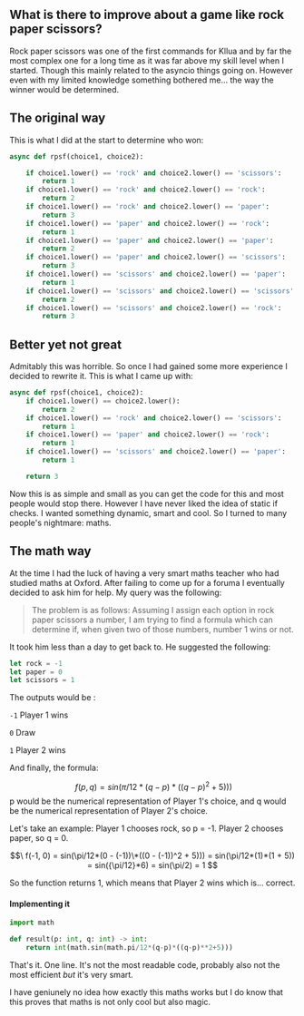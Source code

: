 ## What is there to improve about a game like rock paper scissors?
Rock paper scissors was one of the first commands for Kllua and by far the most complex one for a long time as it was far above my skill level when I started. Though this mainly related to the asyncio things going on. 
However even with my limited knowledge something bothered me... the way the winner would be determined.

## The original way
This is what I did at the start to determine who won: 
```py
async def rpsf(choice1, choice2):

    if choice1.lower() == 'rock' and choice2.lower() == 'scissors':
        return 1
    if choice1.lower() == 'rock' and choice2.lower() == 'rock':
        return 2
    if choice1.lower() == 'rock' and choice2.lower() == 'paper':
        return 3
    if choice1.lower() == 'paper' and choice2.lower() == 'rock':
        return 1
    if choice1.lower() == 'paper' and choice2.lower() == 'paper':
        return 2
    if choice1.lower() == 'paper' and choice2.lower() == 'scissors':
        return 3
    if choice1.lower() == 'scissors' and choice2.lower() == 'paper':
        return 1
    if choice1.lower() == 'scissors' and choice2.lower() == 'scissors':
        return 2
    if choice1.lower() == 'scissors' and choice2.lower() == 'rock':
        return 3
```
## Better yet not great
Admitably this was horrible. So once I had gained some more experience I decided to rewrite it. This is what I came up with:
```py
async def rpsf(choice1, choice2):
    if choice1.lower() == choice2.lower():
        return 2
    if choice1.lower() == 'rock' and choice2.lower() == 'scissors':
        return 1
    if choice1.lower() == 'paper' and choice2.lower() == 'rock':
        return 1
    if choice1.lower() == 'scissors' and choice2.lower() == 'paper':
        return 1

    return 3
```
Now this is as simple and small as you can get the code for this and most people would stop there. However I have never liked the idea of static if checks. I wanted something dynamic, smart and cool. So I turned to many people's nightmare: maths.

## The math way
At the time I had the luck of having a very smart maths teacher who had studied maths at Oxford. After failing to come up for a foruma I eventually decided to ask him for help. 
My query was the following:
> The problem is as follows: Assuming I assign each option in rock paper scissors a number, I am trying to find a formula which can determine if, when given two of those numbers, number 1 wins or not. 

It took him less than a day to get back to. He suggested the following:
```js
let rock = -1
let paper = 0
let scissors = 1
```
The outputs would be :

`-1` Player 1 wins

`0` Draw

`1` Player 2 wins

And finally, the formula:

$$\ f(p, q) = sin(\pi/12*(q - p)*((q - p)^2 + 5))) $$
p would be the numerical representation of Player 1's choice, and q would be the numerical representation of Player 2's choice.

Let's take an example:
Player 1 chooses rock, so p = -1. Player 2 chooses paper, so q = 0.

$$\ f(-1, 0) = sin(\pi/12*(0 - (-1))\*((0 - (-1))^2 + 5))) = sin(\pi/12*(1)*(1 + 5)) = sin({\pi/12}*6) = sin(\pi/2) = 1 $$

So the function returns 1, which means that Player 2 wins which is... correct.

#### Implementing it
```py
import math

def result(p: int, q: int) -> int:
    return int(math.sin(math.pi/12*(q-p)*((q-p)**2+5)))
```
That's it. One line. It's not the most readable code, probably also not the most efficient *but* it's very smart.

I have geniunely no idea how exactly this maths works but I do know that this proves that maths is not only cool but also magic.
